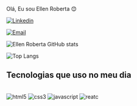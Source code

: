 Olá, Eu sou Ellen Roberta 😊

[![Linkedin](https://img.shields.io/badge/LinkedIn-0077B5?style=for-the-badge&logo=linkedin&logoColor=white)]()

[![Email](https://img.shields.io/badge/Gmail-D14836?style=for-the-badge&logo=gmail&logoColor=white)]()

![Ellen Roberta GitHub stats](https://github-readme-stats.vercel.app/api?username=ellenrobertaa&show_icons=true&theme=radical)

![Top Langs](https://github-readme-stats.vercel.app/api/top-langs/?username=ellenrobertaa&layout=compact)

## Tecnologias que uso no meu dia 

<div style="display: inline_block"><br/>
<img align="center" alt="html5" src="https://img.shields.io/badge/HTML5-E34F26?style=for-the-badge&logo=html5&logoColor=white">
<img align="center" alt="css3" src="https://img.shields.io/badge/CSS3-1572B6?style=for-the-badge&logo=css3&logoColor=white">
<img align="center" alt="javascript" src="https://img.shields.io/badge/JavaScript-323330?style=for-the-badge&logo=javascript&logoColor=F7DF1E">
<img align="center" alt="reatc" src="https://img.shields.io/badge/React-20232A?style=for-the-badge&logo=react&logoColor=61DAFB">
</div>
